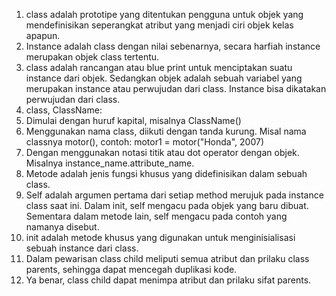 1.	class adalah prototipe yang ditentukan pengguna untuk objek yang mendefinisikan seperangkat atribut yang menjadi ciri objek kelas apapun.
2.	Instance adalah class dengan nilai sebenarnya, secara harfiah instance merupakan objek class tertentu.
3.	class adalah rancangan atau blue print untuk menciptakan suatu instance dari objek. Sedangkan objek adalah sebuah variabel yang merupakan instance atau perwujudan dari class. Instance bisa dikatakan perwujudan dari class.
4.	class, ClassName:
5.	Dimulai dengan huruf kapital, misalnya ClassName()
6.	Menggunakan nama class, diikuti dengan tanda kurung. Misal nama classnya motor(), contoh: motor1 = motor("Honda", 2007)
7.	Dengan menggunakan notasi titik atau dot operator dengan objek. Misalnya instance_name.attribute_name.
8.	Metode adalah jenis fungsi khusus yang didefinisikan dalam sebuah class.
9.	Self adalah argumen pertama dari setiap method merujuk pada instance class saat ini. Dalam init, self mengacu pada objek yang baru dibuat. Sementara dalam metode lain, self mengacu pada contoh yang namanya disebut.
10.	init adalah metode khusus yang digunakan untuk menginisialisasi sebuah instance dari class.
11.	Dalam pewarisan class child meliputi semua atribut dan prilaku class parents, sehingga dapat mencegah duplikasi kode.
12.	Ya benar, class child dapat menimpa atribut dan prilaku sifat parents.
